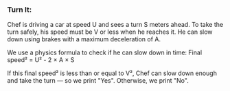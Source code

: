 ### Turn It:
 
Chef is driving a car at speed U and sees a turn S meters ahead. To take the turn safely, his speed must be V or less when he reaches it. He can slow down using brakes with a maximum deceleration of A.

We use a physics formula to check if he can slow down in time: Final speed² = U² - 2 × A × S

If this final speed² is less than or equal to V², Chef can slow down enough and take the turn — so we print "Yes". Otherwise, we print "No".
